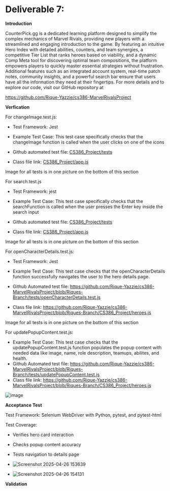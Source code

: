 # Deliverable 7:

**Introduction**

CounterPick.gg is a dedicated learning platform designed to simplify the complex mechanics of Marvel Rivals, providing new players with a streamlined and engaging introduction to the game. By featuring an intuitive Hero Index with detailed abilities, counters, and team synergies, a competitive Tier List that ranks heroes based on viability, and a dynamic Comp Meta tool for discovering optimal team compositions, the platform empowers players to quickly master essential strategies without frustration. Additional features such as an integrated account system, real-time patch notes, community insights, and a powerful search bar ensure that users have all the information they need at their fingertips. For more details and to explore our code, visit our GitHub repository at

https://github.com/Rique-Yazzie/cs386-MarvelRivalsProject

**Verfication**

For changeImage.test.js:

- Test Framework: Jest 

- Example Test Case: This test case specifically checks that the changeImage function is called when the user clicks on one of the icons
- Github automated test file: [CS386_Project/tests](https://github.com/Rique-Yazzie/cs386-MarvelRivalsProject/tree/Riques-Branch/CS386_Project/tests) 
- Class file link: [CS386_Project/app.js](https://github.com/Rique-Yazzie/cs386-MarvelRivalsProject/blob/Riques-Branch/CS386_Project/app.js)

Image for all tests is in one picture on the bottom of this section

For search.test.js

- Test Framework: jest

- Example Test Case: This test case specifically checks that the searchFunction is called when the user presses the Enter key inside the search input
- Github automated test file: [CS386_Project/tests](https://github.com/Rique-Yazzie/cs386-MarvelRivalsProject/tree/Riques-Branch/CS386_Project/tests)
- Class file link: [CS386_Project/app.js](https://github.com/Rique-Yazzie/cs386-MarvelRivalsProject/blob/Riques-Branch/CS386_Project/app.js)

Image for all tests is in one picture on the bottom of this section

For openCharacterDetails.test.js:

- Test Framework: Jest

- Example Test Case: This test case checks that the openCharacterDetails function successfully navigates the user to the hero details page.
- Github Automated test file: https://github.com/Rique-Yazzie/cs386-MarvelRivalsProject/blob/Riques-Branch/tests/openCharacterDetails.test.js
- Class file link: https://github.com/Rique-Yazzie/cs386-MarvelRivalsProject/blob/Riques-Branch/CS386_Project/heroes.js

Image for all tests is in one picture on the bottom of this section

For updatePopupContent.test.js:

- Example Test Case: This test case checks that the updatePopupContent.test.js function populates the popup content with needed data like image, name, role description, teamups, abilites, and health.
- Github Automated test file: https://github.com/Rique-Yazzie/cs386-MarvelRivalsProject/blob/Riques-Branch/tests/updatePopupContent.test.js
- Class file link: https://github.com/Rique-Yazzie/cs386-MarvelRivalsProject/blob/Riques-Branch/CS386_Project/heroes.js

![image](https://github.com/user-attachments/assets/eb2e995d-f002-4152-8065-dd79c008ddf9)


**Acceptance Test**

Test Framework: Selenium WebDriver with Python, pytest, and pytest-html

Test Coverage:
- Verifies hero card interaction
- Checks popup content accuracy
- Tests navigation to details page

- ![Screenshot 2025-04-26 153639](https://github.com/user-attachments/assets/f4e03f3a-c4ea-4e3f-98b1-89df5cfd487c)
- ![Screenshot 2025-04-26 154131](https://github.com/user-attachments/assets/e20df5fa-3c8a-47f4-acc3-049e5e93d210)


**Validation**
